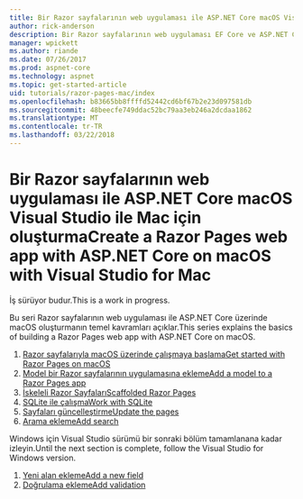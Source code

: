 ```yaml
---
title: Bir Razor sayfalarının web uygulaması ile ASP.NET Core macOS Visual Studio ile Mac için oluşturma
author: rick-anderson
description: Bir Razor sayfalarının web uygulaması EF Core ve ASP.NET Core ile oluşturun.
manager: wpickett
ms.author: riande
ms.date: 07/26/2017
ms.prod: aspnet-core
ms.technology: aspnet
ms.topic: get-started-article
uid: tutorials/razor-pages-mac/index
ms.openlocfilehash: b83665bb8ffffd52442cd6bf67b2e23d097581db
ms.sourcegitcommit: 48beecfe749ddac52bc79aa3eb246a2dcdaa1862
ms.translationtype: MT
ms.contentlocale: tr-TR
ms.lasthandoff: 03/22/2018
---
```

# <a name="create-a-razor-pages-web-app-with-aspnet-core-on-macos-with-visual-studio-for-mac"></a><span data-ttu-id="b97c1-103">Bir Razor sayfalarının web uygulaması ile ASP.NET Core macOS Visual Studio ile Mac için oluşturma</span><span class="sxs-lookup"><span data-stu-id="b97c1-103">Create a Razor Pages web app with ASP.NET Core on macOS with Visual Studio for Mac</span></span>

<span data-ttu-id="b97c1-104">İş sürüyor budur.</span><span class="sxs-lookup"><span data-stu-id="b97c1-104">This is a work in progress.</span></span>

<span data-ttu-id="b97c1-105">Bu seri Razor sayfalarının web uygulaması ile ASP.NET Core üzerinde macOS oluşturmanın temel kavramları açıklar.</span><span class="sxs-lookup"><span data-stu-id="b97c1-105">This series explains the basics of building a Razor Pages web app with ASP.NET Core on macOS.</span></span>

1. [<span data-ttu-id="b97c1-106">Razor sayfalarıyla macOS üzerinde çalışmaya başlama</span><span class="sxs-lookup"><span data-stu-id="b97c1-106">Get started with Razor Pages on macOS</span></span>](xref:tutorials/razor-pages-mac/razor-pages-start)
1. [<span data-ttu-id="b97c1-107">Model bir Razor sayfalarının uygulamasına ekleme</span><span class="sxs-lookup"><span data-stu-id="b97c1-107">Add a model to a Razor Pages app</span></span>](xref:tutorials/razor-pages-mac/model)
1. [<span data-ttu-id="b97c1-108">İskeleli Razor Sayfaları</span><span class="sxs-lookup"><span data-stu-id="b97c1-108">Scaffolded Razor Pages</span></span>](xref:tutorials/razor-pages-mac/page)
1. [<span data-ttu-id="b97c1-109">SQLite ile çalışma</span><span class="sxs-lookup"><span data-stu-id="b97c1-109">Work with SQLite</span></span>](xref:tutorials/razor-pages-mac/sql)
1. [<span data-ttu-id="b97c1-110">Sayfaları güncelleştirme</span><span class="sxs-lookup"><span data-stu-id="b97c1-110">Update the pages</span></span>](xref:tutorials/razor-pages-mac/da1)
1. [<span data-ttu-id="b97c1-111">Arama ekleme</span><span class="sxs-lookup"><span data-stu-id="b97c1-111">Add search</span></span>](xref:tutorials/razor-pages-mac/search)

<span data-ttu-id="b97c1-112">Windows için Visual Studio sürümü bir sonraki bölüm tamamlanana kadar izleyin.</span><span class="sxs-lookup"><span data-stu-id="b97c1-112">Until the next section is complete, follow the Visual Studio for Windows version.</span></span>

1. [<span data-ttu-id="b97c1-113">Yeni alan ekleme</span><span class="sxs-lookup"><span data-stu-id="b97c1-113">Add a new field</span></span>](xref:tutorials/razor-pages/new-field)
1. [<span data-ttu-id="b97c1-114">Doğrulama ekleme</span><span class="sxs-lookup"><span data-stu-id="b97c1-114">Add validation</span></span>](xref:tutorials/razor-pages/validation)
